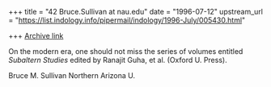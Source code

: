 +++
title = "42 Bruce.Sullivan at nau.edu"
date = "1996-07-12"
upstream_url = "https://list.indology.info/pipermail/indology/1996-July/005430.html"

+++
[Archive link](https://list.indology.info/pipermail/indology/1996-July/005430.html)

On the modern era, one should not miss the series of volumes entitled
_Subaltern Studies_ edited by Ranajit Guha, et al. (Oxford U. Press).

Bruce M. Sullivan
Northern Arizona U.





